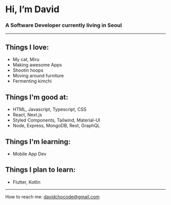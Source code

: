 # Hi, I’m David 
### A Software Developer currently living in Seoul

---
  
## Things I love:
  * My cat, Miru  
  * Making awesome Apps
  * Shootin hoops  
  * Moving around furniture
  * Fermenting kimchi  
      
## Things I'm good at:
  * HTML, Javascript, Typescript, CSS  
  * React, Next.js
  * Styled Components, Tailwind, Material-UI
  * Node, Express, MongoDB, Rest, GraphQL
      
## Things I'm learning:
  * Mobile App Dev

## Things I plan to learn:
  * Flutter, Kotlin

---
  
How to reach me: davidchocode@gmail.com
